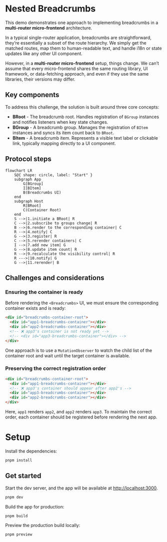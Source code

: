 # Nested Breadcrumbs

This demo demonstrates one approach to implementing breadcrumbs in a **multi-router micro-frontend** architecture.

In a typical single-router application, breadcrumbs are straightforward, they’re essentially a subset of the route hierarchy. We simply get the matched routes, map them to human-readable text, and handle i18n or state updates like any other UI component.

However, in a **multi-router micro-frontend** setup, things change. We can’t assume that every micro-frontend shares the same routing library, UI framework, or data-fetching approach, and even if they use the same libraries, their versions may differ.

## Key components

To address this challenge, the solution is built around three core concepts:

- **BRoot** - The breadcrumb root. Handles registration of `BGroup` instances and notifies listeners when key state changes.
- **BGroup** - A breadcrumb group. Manages the registration of `BItem` instances and syncs its item count back to `BRoot`.
- **BItem** - A breadcrumb item. Represents a visible text label or clickable link, typically mapping directly to a UI component.

## Protocol steps

```mermaid
flowchart LR
    S@{ shape: circle, label: "Start" }
    subgraph App
        G[BGroup]
        I[BItem]
        B(Breadcrumbs UI)
    end
    subgraph Host
        R[BRoot]
        C(Container Root)
    end
    S -->|1.initiate a BRoot| R
    C -->|2.subscribe to groups change| R
    B -->|6.render to the corresponding container| C
    R -->|4.notify| C
    G -->|3.register| R
    C -->|5.rerender containers| C
    I -->|7.add new item| G
    G -->|8.update item count| R
    R -->|9.recalculate the visibility control| R
    R --->|10.notify| G
    G -->|11.rerender| B
```

## Challenges and considerations

### Ensuring the container is ready

Before rendering the `<Breadcrumbs>` UI, we must ensure the corresponding container exists and is ready:

```html
<div id="breadcrumbs-container-root">
  <div id="app1-breadcrumbs-container"></div>
  <div id="app2-breadcrumbs-container"></div>
  <!-- ❌ app3's container is not ready yet -->
  <!-- <div id="app3-breadcrumbs-container"></div> -->
</div>
```

One approach is to use a `MutationObserver` to watch the child list of the container root and wait until the target container is available.

### Preserving the correct registration order

```html
<div id="breadcrumbs-container-root">
  <div id="app1-breadcrumbs-container"></div>
  <!-- ❌ app3's container should appear after app2's -->
  <div id="app3-breadcrumbs-container"></div>
  <div id="app2-breadcrumbs-container"></div>
</div>
```

Here, `app1` renders `app2`, and `app2` renders `app3`. To maintain the correct order, each container should be registered before rendering the next app.

# Setup

Install the dependencies:

```bash
pnpm install
```

## Get started

Start the dev server, and the app will be available at [http://localhost:3000](http://localhost:3000).

```bash
pnpm dev
```

Build the app for production:

```bash
pnpm build
```

Preview the production build locally:

```bash
pnpm preview
```
